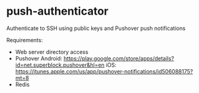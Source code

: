 # push-authenticator
Authenticate to SSH using public keys and Pushover push notifications

Requirements:
- Web server directory access
- Pushover
  Android: https://play.google.com/store/apps/details?id=net.superblock.pushover&hl=en
  iOS: https://itunes.apple.com/us/app/pushover-notifications/id506088175?mt=8
- Redis
